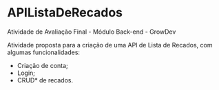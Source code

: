 # APIListaDeRecados
Atividade de Avaliação Final - Módulo Back-end - GrowDev

Atividade proposta para a criação de uma API de Lista de Recados, com algumas funcionalidades:

- Criação de conta;
- Login;
- CRUD* de recados.




